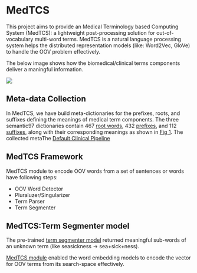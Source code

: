# MedTCS

This project aims to provide an Medical Terminology based Computing System (MedTCS): a
lightweight post-processing solution for out-of-vocabulary multi-word terms. 
MedTCS is a natural language processing system helps the distributed representation models (like: Word2Vec, GloVe) to handle the OOV problem effectively. 

The below image shows how the biomedical/clinical terms components deliver a maningful information.

![](images/Figure1.png)

## Meta-data Collection
In MedTCS, we have build meta-dictionaries for the prefixes, roots, and suffixes defining the meanings of medical term components. The three semantic97
dictionaries contain 467 [root words](https://github.com/NadiaSaeed/MedTCS/blob/9406ab861c60de0d1026d88261409051b3ee4106/MedTCS-root.csv), 432 [prefixes](https://github.com/NadiaSaeed/MedTCS/blob/9406ab861c60de0d1026d88261409051b3ee4106/MedTCS-prefix.csv), and 112 [suffixes](https://github.com/NadiaSaeed/MedTCS/blob/9406ab861c60de0d1026d88261409051b3ee4106/MedTCS-suffix.csv), along with their corresponding
meanings as shown in [Fig 1](https://github.com/NadiaSaeed/MedTCS/blob/9406ab861c60de0d1026d88261409051b3ee4106/Figure1.png). The collected metaThe [Default Clinical Pipeline](https://cwiki.apache.org/confluence/display/CTAKES/Default+Clinical+Pipeline)


## MedTCS Framework
MedTCS module to encode OOV words from a set of sentences or words have following steps:   
- OOV Word Detector   
- Pluraluzer/Singularizer     
- Term Parser    
- Term Segmenter      
     

## MedTCS:Term Segmenter model
The pre-trained [term segmenter model](https://github.com/NadiaSaeed/MedTCS/blob/9406ab861c60de0d1026d88261409051b3ee4106/Morphmodel.bin) returned meaningful sub-words of an unknown term (like seasickness → sea+sick+ness).

[MedTCS module](https://github.com/NadiaSaeed/MedTCS/blob/9406ab861c60de0d1026d88261409051b3ee4106/MedTCS.ipynb) enabled the word embedding models to encode the vector for OOV terms from its search-space effectively.
